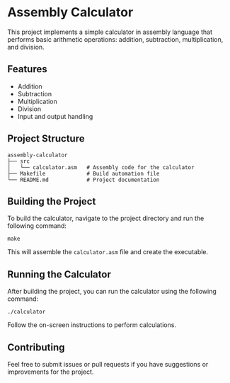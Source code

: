 # Assembly Calculator

This project implements a simple calculator in assembly language that performs basic arithmetic operations: addition, subtraction, multiplication, and division. 

## Features

- Addition
- Subtraction
- Multiplication
- Division
- Input and output handling

## Project Structure

```
assembly-calculator
├── src
│   └── calculator.asm   # Assembly code for the calculator
├── Makefile             # Build automation file
└── README.md            # Project documentation
```

## Building the Project

To build the calculator, navigate to the project directory and run the following command:

```
make
```

This will assemble the `calculator.asm` file and create the executable.

## Running the Calculator

After building the project, you can run the calculator using the following command:

```
./calculator
```

Follow the on-screen instructions to perform calculations.

## Contributing

Feel free to submit issues or pull requests if you have suggestions or improvements for the project.
